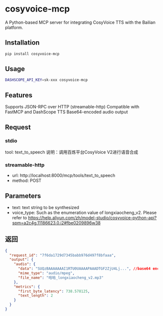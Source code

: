 # cosyvoice-mcp
A Python-based MCP server for integrating CosyVoice TTS with the Bailian platform.

## Installation
```bash
pip install cosyvoice-mcp
```

## Usage
```bash
DASHSCOPE_API_KEY=sk-xxx cosyvoice-mcp
```

## Features
Supports JSON-RPC over HTTP (streamable-http)
Compatible with FastMCP and DashScope TTS
Base64-encoded audio output


## Request
### stdio
tool: text_to_speech
说明：调用百炼平台CosyVoice V2进行语音合成

### streamable-http
- url: http://localhost:8000/mcp/tools/text_to_speech
- method: POST

## Parameters
- text: text string to  be synthesized
- voice_type: Such as the enumeration value of longxiaocheng_v2. Please refer to https://help.aliyun.com/zh/model-studio/cosyvoice-python-api?spm=a2c4g.11186623.0.i2#fbe0209896w38

## 返回
```json
{
  "request_id": "7f6da1729d7345babb976d497f8bfaaa",
  "output": {
    "audio": {
      "data": "SUQzBAAAAAAAI1RTU0UAAAAPAAADTGF2ZjU4Lj...", //base64 encoded audio
      "mime_type": "audio/mpeg",
      "file_name": "哈哈_longxiaocheng_v2.mp3"
    },
    "metrics": {
      "first_byte_latency": 738.578125,
      "text_length": 2
    }
  }
}
```
